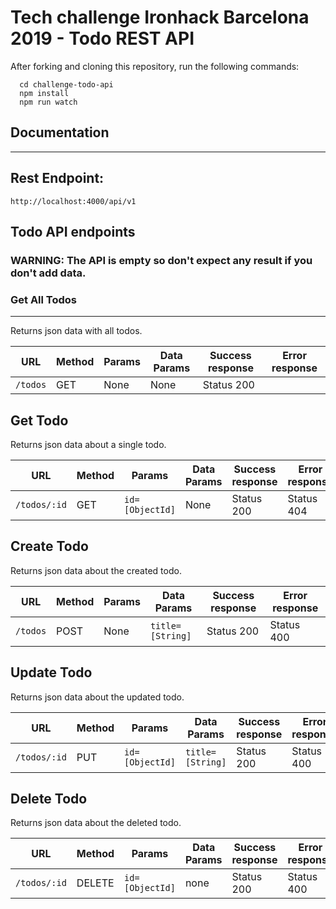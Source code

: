 # Tech challenge Ironhack Barcelona 2019 - Todo REST API

After forking and cloning this repository, run the following commands:
```
  cd challenge-todo-api
  npm install
  npm run watch
```

## Documentation
------
## Rest Endpoint:
`http://localhost:4000/api/v1`

## Todo API endpoints

### WARNING: The API is empty so don't expect any result if you don't add data.

### Get All Todos
----
  Returns json data with all todos.
  
  | URL | Method | Params | Data Params | Success response | Error response|
  |--|--|--|--|--|--|
  |`/todos`|GET|None|None|Status 200||


**Get Todo**
----
  Returns json data about a single todo.
  
  | URL | Method | Params | Data Params | Success response | Error response|
  |--|--|--|--|--|--|
  |`/todos/:id`|GET|`id=[ObjectId]`|None|Status 200|Status 404|

**Create Todo**
----
  Returns json data about the created todo.
  
  | URL | Method | Params | Data Params | Success response | Error response|
  |--|--|--|--|--|--|
  |`/todos`|POST|None|`title=[String]`|Status 200|Status 400 |

**Update Todo**
----
  Returns json data about the updated todo.
  
  | URL | Method | Params | Data Params | Success response | Error response|
  |--|--|--|--|--|--|
  |`/todos/:id`|PUT|`id=[ObjectId]`|`title=[String]`|Status 200|Status 400 |


**Delete Todo**
----
  Returns json data about the deleted todo.
  
  | URL | Method | Params | Data Params | Success response | Error response|
  |--|--|--|--|--|--|
  |`/todos/:id`|DELETE|`id=[ObjectId]`|none|Status 200|Status 400 |
